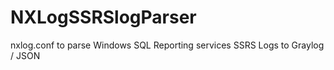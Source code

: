 # NXLogSSRSlogParser
nxlog.conf to parse Windows SQL Reporting services SSRS Logs to Graylog / JSON
